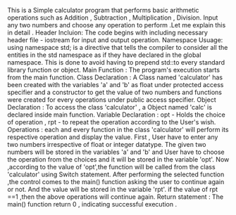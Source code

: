 This is a Simple calculator program that performs basic arithmetic operations such as Addition , Subtraction , Multiplication , Division. Input any two numbers and choose any operation to perform .Let me explain this in detail .
Header Incluion: The code begins with including necessary header file - iostream for input and output operation.
Namespace Usuage: using namespace std; is a directive that tells the compiler to consider all the entities in the std namespace as if they have declared in the global namespace. This is done to avoid having to prepend std::to every standard library function or object.
Main Function : The program's execution starts from the main function. 
Class Declaration : A Class named 'calculator' has been created with the variables 'a' and 'b' as float under protected access specifier and a constructor to get the value of two numbers and functions were created for every operations under public access specifier.
Object Declaration : To access the class 'calculator' , a Object named 'calc' is declared inside main function.
Variable Declaration : opt - Holds the choice of operation , rpt - to repeat the operation according to the User's wish.
Operations : each and every function in the class 'calculator' will perform its respective operation and display the value. First , User have to enter any two numbers irrespective of float or integer datatype. The given two numbers will be stored in the variables 'a' and 'b' and User have to choose the operation from the choices and it will be stored in the variable 'opt'. Now ,according to the value of 'opt',the function will be called from the class 'calculator' using Switch statement. After performing the selected function ,the control comes to the main() function asking the user to continue again or not. And the value will be stored in the variable 'rpt'. if the value of rpt ==1 ,then the above operations will continue again.
Return statement : The main() function return 0 , indicating successful execution .
